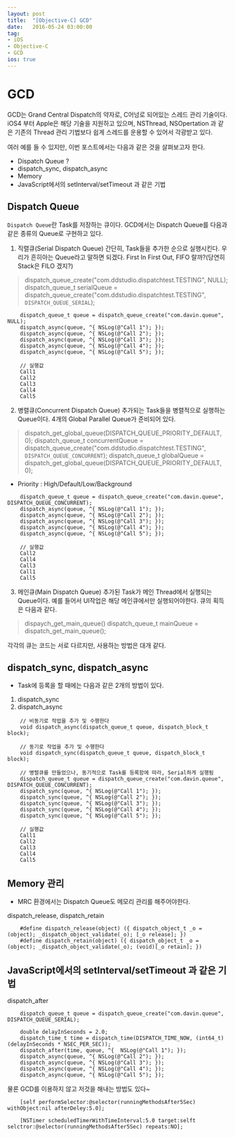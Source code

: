 ```yaml
---
layout: post
title:  "[Objective-C] GCD"
date:   2016-05-24 03:00:00
tag:
- iOS
- Objective-C
- GCD
ios: true
---
```


# GCD
  GCD는 Grand Central Dispatch의 약자로, C어넝로 되어있는 스레드 관리 기술이다.
  iOS4 부터 Apple은 해당 기술을 지원하고 있으며, NSThread, NSOpertation 과 같은 기존의
  Thread 관리 기법보다 쉽게 스레드를 운용할 수 있어서 각광받고 있다.

  여러 예를 들 수 있지만, 이번 포스트에서는 다음과 같은 것을 살펴보고자 한다.

- Dispatch Queue ?
- dispatch_sync, dispatch_async
- Memory
- JavaScript에서의 setInterval/setTimeout 과 같은 기법

## Dispatch Queue
`Dispatch Queue`란 Task를 저장하는 큐이다. GCD에서는 Dispatch Queue를 다음과 같은
종류의 Queue로 구현하고 있다.

1. 직렬큐(Serial Dispatch Queue)
	간단히, Task들을 추가한 순으로 실행시킨다. 우리가 흔히아는 Queue라고 말하면 되겠다.
	First In First Out, FIFO 랄까?(당연히 Stack은 FILO 겠지?)
> dispatch_queue_create("com.ddstudio.dispatchtest.TESTING", NULL);
> dispatch_queue_t serialQueue = dispatch_queue_create("com.ddstudio.dispatchtest.TESTING", `DISPATCH_QUEUE_SERIAL`);
```
	dispatch_queue_t queue = dispatch_queue_create("com.davin.queue", NULL);
	dispatch_async(queue, ^{ NSLog(@"Call 1"); });
	dispatch_async(queue, ^{ NSLog(@"Call 2"); });
	dispatch_async(queue, ^{ NSLog(@"Call 3"); });
	dispatch_async(queue, ^{ NSLog(@"Call 4"); });
	dispatch_async(queue, ^{ NSLog(@"Call 5"); });

	// 실행값
	Call1
	Call2
	Call3
	Call4
	Call5
```

2. 병렬큐(Concurrent Dispatch Queue)
	추가되는 Task들을 병렬적으로 실행하는 Queue이다. 4개의 Global Parallel Queue가 준비되어 있다.
> dispatch_get_global_queue(DISPATCH_QUEUE_PRIORITY_DEFAULT, 0);
> dispatch_queue_t concurrentQueue = dispatch_queue_create("com.ddstudio.dispatchtest.TESTING", `DISPATCH_QUEUE_CONCURRENT`);
> dispatch_queue_t globalQueue = dispatch_get_global_queue(DISPATCH_QUEUE_PRIORITY_DEFAULT, 0);
- Priority : High/Default/Low/Background
```
	dispatch_queue_t queue = dispatch_queue_create("com.davin.queue", DISPATCH_QUEUE_CONCURRENT);
	dispatch_async(queue, ^{ NSLog(@"Call 1"); });
	dispatch_async(queue, ^{ NSLog(@"Call 2"); });
	dispatch_async(queue, ^{ NSLog(@"Call 3"); });
	dispatch_async(queue, ^{ NSLog(@"Call 4"); });
	dispatch_async(queue, ^{ NSLog(@"Call 5"); });

	// 실행값
	Call2
	Call4
	Call3
	Call1
	Call5
```

3. 메인큐(Main Dispatch Queue)
	추가된 Task가 메인 Thread에서 실행되는 Queue이다. 예를 들어서 UI작업은 해당 메인큐에서만 실행되어야한다.
	큐의 획득은 다음과 같다.
> dispaych_get_main_queue()
> dispatch_queue_t mainQueue = dispatch_get_main_queue();

각각의 큐는 코드는 서로 다르지만, 사용하는 방법은 대개 같다.


## dispatch_sync, dispatch_async
- Task에 등록을 할 때에는 다음과 같은 2개의 방법이 있다.

1. dispatch_sync
2. dispatch_async

```
	// 비동기로 작업을 추가 및 수행한다
	void dispatch_async(dispatch_queue_t queue, dispatch_block_t block);

	// 동기로 작업을 추가 및 수행한다
	void dispatch_sync(dispatch_queue_t queue, dispatch_block_t block);
```

```
	// 병렬큐를 만들었으나, 동기적으로 Task를 등록함에 따라, Serial하게 실행됨
	dispatch_queue_t queue = dispatch_queue_create("com.davin.queue", DISPATCH_QUEUE_CONCURRENT);
	dispatch_sync(queue, ^{ NSLog(@"Call 1"); });
	dispatch_sync(queue, ^{ NSLog(@"Call 2"); });
	dispatch_sync(queue, ^{ NSLog(@"Call 3"); });
	dispatch_sync(queue, ^{ NSLog(@"Call 4"); });
	dispatch_sync(queue, ^{ NSLog(@"Call 5"); });

	// 실행값
	Call1
	Call2
	Call3
	Call4
	Call5
```

## Memory 관리
- MRC 환경에서는 Dispatch Queue도 메모리 관리를 해주어야한다.

dispatch_release, dispatch_retain
```
	#define dispatch_release(object) ({ dispatch_object_t _o = (object); _dispatch_object_validate(_o); [_o release]; })
	#define dispatch_retain(object) ({ dispatch_object_t _o = (object); _dispatch_object_validate(_o); (void)[_o retain]; })
```


## JavaScript에서의 setInterval/setTimeout 과 같은 기법

dispatch_after
```
	dispatch_queue_t queue = dispatch_queue_create("com.davin.queue", DISPATCH_QUEUE_SERIAL);

	double delayInSeconds = 2.0;
	dispatch_time_t time = dispatch_time(DISPATCH_TIME_NOW, (int64_t)(delayInSeconds * NSEC_PER_SEC));
	dispatch_after(time, queue, ^{  NSLog(@"Call 1"); });
	dispatch_async(queue, ^{ NSLog(@"Call 2"); });
	dispatch_async(queue, ^{ NSLog(@"Call 3"); });
	dispatch_async(queue, ^{ NSLog(@"Call 4"); });
	dispatch_async(queue, ^{ NSLog(@"Call 5"); });

```

물론 GCD를 이용하지 않고 저것을 해내는 방법도 있다~
```
	[self performSelector:@selector(runningMethodsAfter5Sec) withObject:nil afterDeley:5.0];

	[NSTimer scheduledTimerWithTimeInterval:5.0 target:selft selctror:@selector(runningMethodsAfter5Sec) repeats:NO];
```

